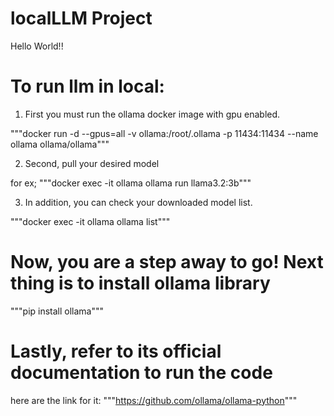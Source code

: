 # localLLM Project

Hello World!!

# To run llm in local:

1. First you must run the ollama docker image with gpu enabled.

"""docker run -d --gpus=all -v ollama:/root/.ollama -p 11434:11434 --name ollama ollama/ollama"""

2. Second, pull your desired model

for ex;
"""docker exec -it ollama ollama run llama3.2:3b"""

3. In addition, you can check your downloaded model list.

"""docker exec -it ollama ollama list"""

# Now, you are a step away to go! Next thing is to install ollama library

"""pip install ollama"""

# Lastly, refer to its official documentation to run the code

here are the link for it:
"""https://github.com/ollama/ollama-python"""
